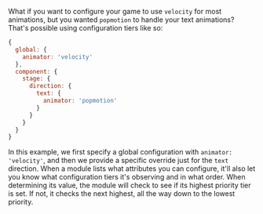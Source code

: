 What if you want to configure your game to use `velocity` for most animations, but you wanted `popmotion` to handle your text animations? That's possible using configuration tiers like so:

```js
{
  global: {
    animator: 'velocity'
  },
  component: {
    stage: {
      direction: {
        text: {
          animator: 'popmotion'
        }
      }
    }
  }
}
```

In this example, we first specify a global configuration with `animator: 'velocity'`, and then we provide a specific override just for the `text` direction. When a module lists what attributes you can configure, it'll also let you know what configuration tiers it's observing and in what order. When determining its value, the module will check to see if its highest priority tier is set. If not, it checks the next highest, all the way down to the lowest priority.
